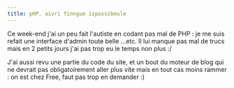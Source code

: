 ```yaml
---
title: pHP, aivri finngue izpossibeule
---
```


Ce week-end j'ai un peu fait l'autiste en codant pas mal de PHP : je me suis
refait une interface d'admin toute belle ...etc. Il lui manque pas mal de
trucs mais en 2 petits jours j'ai pas trop eu le temps non plus :/

J'ai aussi revu une partie du code du site, et un bout du moteur de blog qui
ne devrait pas obligatoirement aller plus vite mais en tout cas moins rammer :
on est chez Free, faut pas trop en demander :)

